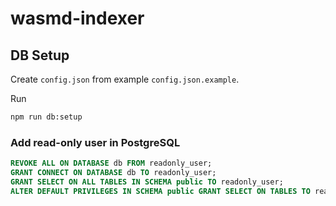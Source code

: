 # wasmd-indexer

## DB Setup

Create `config.json` from example `config.json.example`.

Run

```bash
npm run db:setup
```

### Add read-only user in PostgreSQL

```sql
REVOKE ALL ON DATABASE db FROM readonly_user;
GRANT CONNECT ON DATABASE db TO readonly_user;
GRANT SELECT ON ALL TABLES IN SCHEMA public TO readonly_user;
ALTER DEFAULT PRIVILEGES IN SCHEMA public GRANT SELECT ON TABLES TO readonly_user;
```

